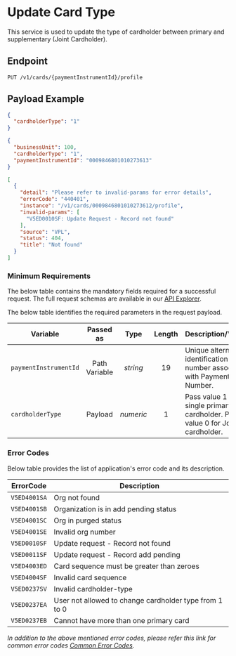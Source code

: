 # Update Card Type

This service is used to update the type of cardholder between primary and supplementary (Joint Cardholder). 

## Endpoint

`PUT /v1/cards/{paymentInstrumentId}/profile`

## Payload Example

<!--
type: tab
titles: Request, Response, Error
-->

```json
{
  "cardholderType": "1"
}
```

<!--
type: tab
--> 

```json
{
  "businessUnit": 100,
  "cardholderType": "1",
  "paymentInstrumentId": "0009846801010273613"
}
```

<!--
type: tab
--> 

```json
[
  {
    "detail": "Please refer to invalid-params for error details",
    "errorCode": "440401",
    "instance": "/v1/cards/0009846801010273612/profile",
    "invalid-params": [
      "V5ED0010SF: Update Request - Record not found"
    ],
    "source": "VPL",
    "status": 404,
    "title": "Not found"
  }
]
```

<!-- type: tab-end -->

### Minimum Requirements

The below table contains the mandatory fields required for a successful request. The full request schemas are available in our [API Explorer](../api/?type=put&path=/v1/cards/{paymentInstrumentId}/profile).

The below table identifies the required parameters in the request payload.

| Variable | Passed as | Type | Length | Description/Values |
| -------- | :-------: | :--: | :------------: | ------------------ |
| `paymentInstrumentId` | Path Variable | *string* | 19 | Unique alternate identification number associated with Payment Card Number. | 
| `cardholderType` | Payload | *numeric* | 1 | Pass value 1 for single primary cardholder. Pass value 0 for Joint cardholder. |

### Error Codes 

Below table provides the list of application's error code and its description.

| ErrorCode |  Description |
| --------  | ------------------ |
|`V5ED4001SA` | Org not found |
|`V5ED4001SB` | Organization is in add pending status |
|`V5ED4001SC` | Org in purged status |
|`V5ED4001SE` | Invalid org number |
|`V5ED0010SF` | Update request - Record not found |
|`V5ED0011SF` | Update request - Record add pending |
|`V5ED4003ED` | Card sequence must be greater than zeroes |
|`V5ED4004SF` | Invalid card sequence |
|`V5ED0237SV` | Invalid  cardholder-type |
|`V5ED0237EA` | User not allowed to change cardholder type from 1 to 0 |
|`V5ED0237EB` | Cannot have more than one primary card |

*In addition to the above mentioned error codes, please refer this link for common error codes [Common Error Codes](?path=docs/Common_Error_Code.md).*